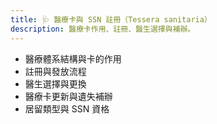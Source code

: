 ```yaml
---
title: 🩺 醫療卡與 SSN 註冊（Tessera sanitaria）
description: 醫療卡作用、註冊、醫生選擇與補辦。
---
```


- 醫療體系結構與卡的作用
- 註冊與發放流程
- 醫生選擇與更換
- 醫療卡更新與遺失補辦
- 居留類型與 SSN 資格
